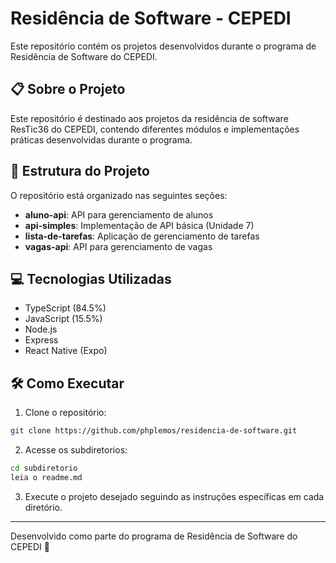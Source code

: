 # Residência de Software - CEPEDI

Este repositório contém os projetos desenvolvidos durante o programa de Residência de Software do CEPEDI.

## 📋 Sobre o Projeto

Este repositório é destinado aos projetos da residência de software ResTic36 do CEPEDI, contendo diferentes módulos e implementações práticas desenvolvidas durante o programa.

## 🚀 Estrutura do Projeto

O repositório está organizado nas seguintes seções:

- **aluno-api**: API para gerenciamento de alunos
- **api-simples**: Implementação de API básica (Unidade 7)
- **lista-de-tarefas**: Aplicação de gerenciamento de tarefas
- **vagas-api**: API para gerenciamento de vagas

## 💻 Tecnologias Utilizadas

- TypeScript (84.5%)
- JavaScript (15.5%)
- Node.js
- Express
- React Native (Expo)

## 🛠️ Como Executar

1. Clone o repositório:
```bash
git clone https://github.com/phplemos/residencia-de-software.git
```

2. Acesse os subdiretorios:
```bash
cd subdiretorio
leia o readme.md
```

3. Execute o projeto desejado seguindo as instruções específicas em cada diretório.


---

Desenvolvido como parte do programa de Residência de Software do CEPEDI 🚀